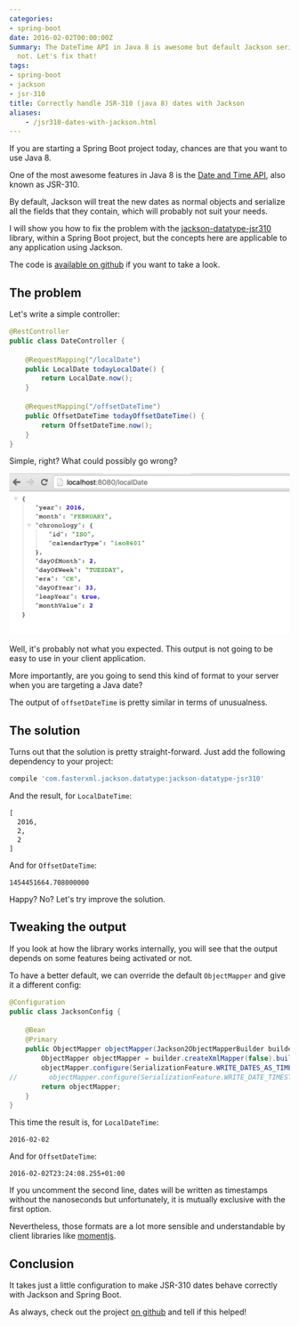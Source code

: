 ```yaml
---
categories:
- spring-boot
date: 2016-02-02T00:00:00Z
Summary: The DateTime API in Java 8 is awesome but default Jackson serialization is
  not. Let's fix that!
tags:
- spring-boot
- jackson
- jsr-310
title: Correctly handle JSR-310 (java 8) dates with Jackson
aliases:
    - /jsr310-dates-with-jackson.html
---
```


If you are starting a Spring Boot project today, chances are that you want to use
Java 8.

One of the most awesome features in Java 8 is the [Date and Time API](http://www.mscharhag.com/java/java-8-date-time-api), also known as JSR-310.

By default, Jackson will treat the new dates as normal objects and serialize all the
fields that they contain, which will probably not suit your needs.

I will show you how to fix the problem with the [jackson-datatype-jsr310](https://github.com/FasterXML/jackson-datatype-jsr310) library,
within a Spring Boot project, but the concepts here are applicable to any application
using Jackson.

The code is [available on github](https://github.com/geowarin/boot-jsr310) if you want to take a look.

## The problem

Let's write a simple controller:

```java
@RestController
public class DateController {

    @RequestMapping("/localDate")
    public LocalDate todayLocalDate() {
        return LocalDate.now();
    }

    @RequestMapping("/offsetDateTime")
    public OffsetDateTime todayOffsetDateTime() {
        return OffsetDateTime.now();
    }
}
```

Simple, right? What could possibly go wrong?

![Oh boy what am I going to do with that?](/assets/images/articles/2016-02-localDate.png "Bad date time")

Well, it's probably not what you expected.
This output is not going to be easy to use in your client application.

More importantly, are you going to send this kind of format to your server
when you are targeting a Java date?

The output of `offsetDateTime` is pretty similar in terms of unusualness.

## The solution

Turns out that the solution is pretty straight-forward.
Just add the following dependency to your project:

```groovy
compile 'com.fasterxml.jackson.datatype:jackson-datatype-jsr310'
```

And the result, for `LocalDateTime`:

```
[
  2016,
  2,
  2
]
```

And for `OffsetDateTime`:

```
1454451664.708000000
```

Happy? No? Let's try improve the solution.

## Tweaking the output

If you look at how the library works internally, you will see that the output
depends on some features being activated or not.

To have a better default, we can override the default `ObjectMapper` and give
it a different config:

```java
@Configuration
public class JacksonConfig {

    @Bean
    @Primary
    public ObjectMapper objectMapper(Jackson2ObjectMapperBuilder builder) {
        ObjectMapper objectMapper = builder.createXmlMapper(false).build();
        objectMapper.configure(SerializationFeature.WRITE_DATES_AS_TIMESTAMPS, false);
//        objectMapper.configure(SerializationFeature.WRITE_DATE_TIMESTAMPS_AS_NANOSECONDS, false);
        return objectMapper;
    }
}
```

This time the result is, for `LocalDateTime`:

```
2016-02-02
```

And for `OffsetDateTime`:

```
2016-02-02T23:24:08.255+01:00
```

If you uncomment the second line, dates will be written as timestamps without the nanoseconds
but unfortunately, it is mutually exclusive with the first option.

Nevertheless, those formats are a lot more sensible and understandable by client
libraries like [momentjs](http://momentjs.com/).

## Conclusion

It takes just a little configuration to make JSR-310 dates behave correctly with Jackson
and Spring Boot.

As always, check out the project [on github](https://github.com/geowarin/boot-jsr310) and tell if
this helped!
